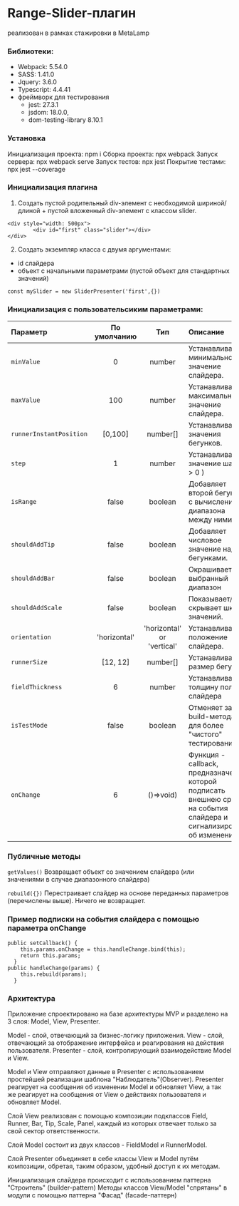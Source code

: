 # Range-Slider-плагин
реализован в рамках стажировки в MetaLamp

[Демо-страница]: (https://makarenkovdo.github.io/range-slider/dist/)


### Библиотеки:

* Webpack: 5.54.0
* SASS: 1.41.0
* Jquery: 3.6.0
* Typescript: 4.4.41
* фреймворк для тестирования 
    - jest: 27.3.1
    - jsdom: 18.0.0,
    - dom-testing-library 8.10.1

### Установка
Инициализация проекта: npm i
Сборка проекта: npx webpack
Запуск сервера: npx webpack serve
Запуск тестов: npx jest
Покрытие тестами: npx jest --coverage

### Инициализация плагина
1) Создать пустой родительный div-элемент с необходимой шириной/длиной + пустой вложенный div-элемент с классом slider.
```
<div style="width: 500px">
        <div id="first" class="slider"></div>
</div>
```
2) Создать экземпляр класса c двумя аргументами:
- id слайдера
- объект с начальными параметрами (пустой объект для стандартных значений)
```
const mySlider = new SliderPresenter('first',{})
```

### Инициализация с пользовательсиким параметрами:

| Параметр                            | По умолчанию | Тип     | Описание                                                                                     |
|:------------------------------------|:------------:|:-------:|:---------------------------------------------------------------------------------------------|
| ```minValue```               | 0            | number  | Устанавливает минимальное значение слайдера.                                                 |
| ```maxValue```               | 100         | number  | Устанавливает максимальное значение слайдера.                                                |
| ```runnerInstantPosition```             | [0,100]          | number[]  | Устанавливает значения бегунков.                                                       |
| ```step```             | 1            | number  | Устанавливает значение шага ( > 0 )     |
| ```isRange```         | false        | boolean | Добавляет второй бегунок с вычислением диапазона между ними.                                                          |
| ```shouldAddTip```             | false         | boolean | Добавляет числовое значение над бегунками.                                                  |
| ```shouldAddBar```        | false        | boolean | Окрашивает выбранный диапазон                                                                     
| ```shouldAddScale```           | false        | boolean | Показывает/скрывает шкалу значений.                                                          
| ```orientation```     | 'horizontal'        | 'horizontal' or 'vertical' | Устанавливает положение слайдера.     
| ```runnerSize```     | [12, 12]        | number[] | Устанавливает размер бегунков
| ```fieldThickness```     | 6       | number | Устанавливает толщину поля слайдера
| ```isTestMode```     | false       | boolean | Отменяет запуск build-метода для более "чистого" тестирования
| ```onChange```     | 6       | ()=>void) | Функция - callback, предназначение которой подписать внешнею среду на события слайдера и сигнализировать об изменениях.



### Публичные методы

```getValues()``` Возвращает объект со значением слайдера (или значениями в случае диапазонного слайдера) 

```rebuild({})``` Перестраивает слайдер на основе переданных параметров (перечислены выше). Ничего не возвращает.

### Пример подписки на события слайдера с помощью параметра onChange

```
public setCallback() {
    this.params.onChange = this.handleChange.bind(this);
    return this.params;
  }
public handleChange(params) {
    this.rebuild(params);
  }
```

### Архитектура
Приложение спроектировано на базе архитектуры MVP и разделено на 3 слоя: Model, View, Presenter.

Model - слой, отвечающий за бизнес-логику приложения.
View - слой, отвечающий за отображение интерфейса и реагирования на действия пользователя.
Presenter - слой, контролирующий взаимодействие Model и View.

Model и View отправляют данные в Presenter с использованием простейшей реализации шаблона "Наблюдатель"(Observer). Presenter реагирует на сообщения об изменении Model и обновляет View, а так же реагирует на сообщения от View о действиях пользователя и обновляет Model.

Слой View реализован с помощью композиции подклассов Field, Runner, Bar, Tip, Scale, Panel, каждый из которых отвечает только  за свой сектор ответственности.

Слой Model состоит из двух классов - FieldModel и RunnerModel.

Слой Presenter объединяет в себе классы View и Model путём композиции, обретая, таким образом, удобный доступ к их методам.

Инициализация слайдера происходит с использованием паттерна "Строитель" (builder-pattern)
Методы классов View/Model "спрятаны" в модули с помощью паттерна "Фасад" (facade-паттерн)